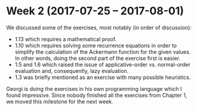 Week 2 (2017-07-25 – 2017-08-01)
================================

We discussed some of the exercises, most notably (in order of discussion):
* 1.13 which requires a mathematical proof.
* 1.10 which requires solving some recurrence equations in order to simplify
the calculation of the Ackermann function for the given values. In other words,
doing the second part of the exercise first is easier.
* 1.5 and 1.6 which raised the issue of applicative-order vs. normal-order
evaluation and, consequently, lazy evaluation.
* 1.3 was briefly mentioned as an exercise with many possible heuristics.

Georgi is doing the exercises in his own programming language which I found
impressive.
Since nobody finished all the exercises from Chapter 1, we moved this milestone
for the next week.
